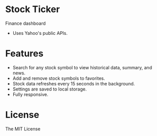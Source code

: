 # Stock Ticker
Finance dashboard 
* Uses Yahoo's public APIs. 

# Features
* Search for any stock symbol to view historical data, summary, and news.
* Add and remove stock symbols to favorites.
* Stock data refreshes every 15 seconds in the background.
* Settings are saved to local storage.
* Fully responsive.

# License

The MIT License
